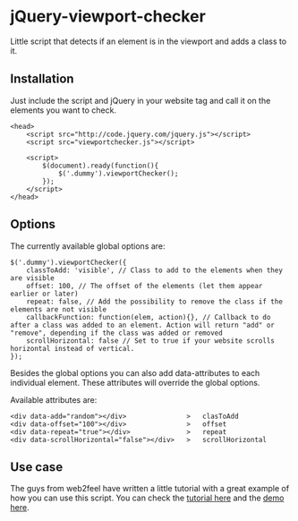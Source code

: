 jQuery-viewport-checker
=======================

Little script that detects if an element is in the viewport and adds a class to it.

Installation
------------
Just include the script and jQuery in your website <head> tag and call it on the elements you want to check.
```code
<head>
    <script src="http://code.jquery.com/jquery.js"></script>
    <script src="viewportchecker.js"></script>

    <script>
        $(document).ready(function(){
            $('.dummy').viewportChecker();
        });
    </script>
</head>
```

Options
-------
The currently available global options are:
```code
$('.dummy').viewportChecker({
    classToAdd: 'visible', // Class to add to the elements when they are visible
    offset: 100, // The offset of the elements (let them appear earlier or later)
    repeat: false, // Add the possibility to remove the class if the elements are not visible
    callbackFunction: function(elem, action){}, // Callback to do after a class was added to an element. Action will return "add" or "remove", depending if the class was added or removed
	scrollHorizontal: false // Set to true if your website scrolls horizontal instead of vertical.
});
```

Besides the global options you can also add data-attributes to each individual element. These attributes will override the global options. 

Available attributes are:
```code
<div data-add="random"></div>               >	clasToAdd
<div data-offset="100"></div>               >	offset
<div data-repeat="true"></div>              >	repeat
<div data-scrollHorizontal="false"></div>   >	scrollHorizontal
```

Use case
--------
The guys from web2feel have written a little tutorial with a great example of how you can use this script. You can check the [tutorial here](http://www.web2feel.com/tutorial-for-animated-scroll-loading-effects-with-animate-css-and-jquery/) and the [demo here](http://web2feel.com/freeby/scroll-effects/index.html).
